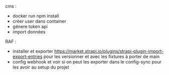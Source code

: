 cms : 
- docker run npm install
- créer user dans container
- génere token api
- import données

RAF : 
- installer et exporter https://market.strapi.io/plugins/strapi-plugin-import-export-entries
pour les versionner et avec les fixtures à porter de main
- config webhook et voir si on peut les exporter dans le config-sync pour les avoir au setup du projet
